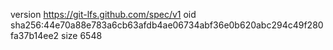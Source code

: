 version https://git-lfs.github.com/spec/v1
oid sha256:44e70a88e783a6cb63afdb4ae06734abf36e0b620abc294c49f280fa37b14ee2
size 6548
